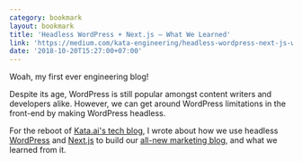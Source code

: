 ```yaml
---
category: bookmark
layout: bookmark
title: 'Headless WordPress + Next.js — What We Learned'
link: 'https://medium.com/kata-engineering/headless-wordpress-next-js-what-we-learned-c10abdf80f6a'
date: '2018-10-20T15:27:00+07:00'
---
```


Woah, my first ever engineering blog!

Despite its age, WordPress is still popular amongst content writers and developers alike. However, we can get around WordPress limitations in the front-end by making WordPress headless.

For the reboot of [Kata.ai's tech blog](https://medium.com/kata-engineering), I wrote about how we use headless [WordPress](https://wordpress.org/) and [Next.js](https://nextjs.org/) to build our [all-new marketing blog](https://blog.kata.ai/), and what we learned from it.
